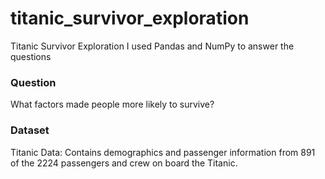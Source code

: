 # titanic_survivor_exploration
Titanic Survivor Exploration
I used Pandas and NumPy to answer the questions

### Question
What factors made people more likely to survive?

### Dataset
Titanic Data: Contains demographics and passenger information from 891 of the 2224 passengers and crew on board the Titanic.


